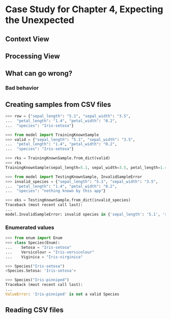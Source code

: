 
# Case Study for Chapter 4, Expecting the Unexpected

## Context View

## Processing View

## What can go wrong?

### Bad behavior

## Creating samples from CSV files

```python
>>> row = {"sepal_length": "5.1", "sepal_width": "3.5",
...  "petal_length": "1.4", "petal_width": "0.2",
...  "species": "Iris-setosa"}

```

```python
>>> from model import TrainingKnownSample
>>> valid = {"sepal_length": "5.1", "sepal_width": "3.5",
...  "petal_length": "1.4", "petal_width": "0.2",
...  "species": "Iris-setosa"}

>>> rks = TrainingKnownSample.from_dict(valid)
>>> rks
TrainingKnownSample(sepal_length=5.1, sepal_width=3.5, petal_length=1.4, petal_width=0.2, species='Iris-setosa', )

```

```python
>>> from model import TestingKnownSample, InvalidSampleError
>>> invalid_species = {"sepal_length": "5.1", "sepal_width": "3.5",
...  "petal_length": "1.4", "petal_width": "0.2",
...  "species": "nothing known by this app"}

>>> eks = TestingKnownSample.from_dict(invalid_species)
Traceback (most recent call last):
...
model.InvalidSampleError: invalid species in {'sepal_length': '5.1', 'sepal_width': '3.5', 'petal_length': '1.4', 'petal_width': '0.2', 'species': 'nothing known by this app'}

```

### Enumerated values


```python
>>> from enum import Enum
>>> class Species(Enum):
...    Setosa = "Iris-setosa"
...    Versicolour = "Iris-versicolour"
...    Viginica = "Iris-virginica"

>>> Species("Iris-setosa")
<Species.Setosa: 'Iris-setosa'>

>>> Species("Iris-pinniped")
Traceback (most recent call last):
...
ValueError: 'Iris-pinniped' is not a valid Species

```

## Reading CSV files
